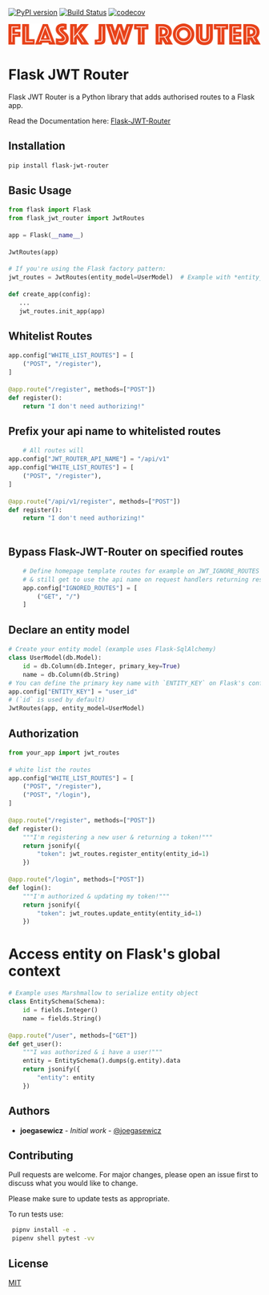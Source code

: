 [![PyPI version](https://badge.fury.io/py/flask-jwt-router.svg)](https://badge.fury.io/py/flask-jwt-router)
[![Build Status](https://travis-ci.org/joegasewicz/Flask-JWT-Router.svg?branch=master)](https://travis-ci.org/joegasewicz/Flask-JWT-Router)
[![codecov](https://codecov.io/gh/joegasewicz/Flask-JWT-Router/branch/master/graph/badge.svg)](https://codecov.io/gh/joegasewicz/Flask-JWT-Router)

![Greenprint](logo.png?raw=true "Title")

# Flask JWT Router

Flask JWT Router is a Python library that adds authorised routes to a Flask app.

Read the Documentation here: [Flask-JWT-Router](https://flask-jwt-router.readthedocs.io/en/latest/) 

## Installation

```bash
pip install flask-jwt-router
```

## Basic Usage
 ```python
from flask import Flask
from flask_jwt_router import JwtRoutes

app = Flask(__name__)

JwtRoutes(app)

# If you're using the Flask factory pattern:
jwt_routes = JwtRoutes(entity_model=UserModel)  # Example with *entity_model - see below

def create_app(config):
    ...
    jwt_routes.init_app(app)

```

## Whitelist Routes
```python
app.config["WHITE_LIST_ROUTES"] = [
    ("POST", "/register"),
]

@app.route("/register", methods=["POST"])
def register():
    return "I don't need authorizing!"
```

## Prefix your api name to whitelisted routes
```python
    # All routes will
app.config["JWT_ROUTER_API_NAME"] = "/api/v1"
app.config["WHITE_LIST_ROUTES"] = [
    ("POST", "/register"),
]

@app.route("/api/v1/register", methods=["POST"])
def register():
    return "I don't need authorizing!"
   
```

## Bypass Flask-JWT-Router on specified routes
```python
    # Define homepage template routes for example on JWT_IGNORE_ROUTES 
    # & still get to use the api name on request handlers returning resources
    app.config["IGNORED_ROUTES"] = [
        ("GET", "/")
    ]
```

## Declare an entity model
```python
# Create your entity model (example uses Flask-SqlAlchemy)
class UserModel(db.Model):
    id = db.Column(db.Integer, primary_key=True)
    name = db.Column(db.String)
# You can define the primary key name with `ENTITY_KEY` on Flask's config
app.config["ENTITY_KEY"] = "user_id"
# (`id` is used by default)
JwtRoutes(app, entity_model=UserModel)

```

## Authorization
```python
from your_app import jwt_routes

# white list the routes
app.config["WHITE_LIST_ROUTES"] = [
    ("POST", "/register"),
    ("POST", "/login"),
]

@app.route("/register", methods=["POST"])
def register():
    """I'm registering a new user & returning a token!"""
    return jsonify({
        "token": jwt_routes.register_entity(entity_id=1)
    })

@app.route("/login", methods=["POST"])
def login():
    """I'm authorized & updating my token!"""
    return jsonify({
        "token": jwt_routes.update_entity(entity_id=1)
    })
```

# Access entity on Flask's global context
```python
# Example uses Marshmallow to serialize entity object
class EntitySchema(Schema):
    id = fields.Integer()
    name = fields.String()

@app.route("/user", methods=["GET"])
def get_user():
    """I was authorized & i have a user!"""
    entity = EntitySchema().dumps(g.entity).data
    return jsonify({
        "entity": entity
    })

```

## Authors

* **joegasewicz** - *Initial work* - [@joegasewicz](https://twitter.com/joegasewicz)

## Contributing
Pull requests are welcome. For major changes, please open an issue first to discuss what you would like to change.

Please make sure to update tests as appropriate.

To run tests use:
```bash
 pipnv install -e .
 pipenv shell pytest -vv
```

## License
[MIT](https://choosealicense.com/licenses/mit/)
